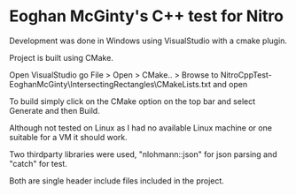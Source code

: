 # Eoghan McGinty's C++ test for Nitro

Development was done in Windows using VisualStudio with a cmake plugin.

Project is built using CMake.

Open VisualStudio go File > Open > CMake.. 
	> Browse to NitroCppTest-EoghanMcGinty\IntersectingRectangles\CMakeLists.txt and open

To build simply click on the CMake option on the top bar and select Generate and then Build.

Although not tested on Linux as I had no available Linux machine or one suitable for a VM it should work.

Two thirdparty libraries were used, "nlohmann::json" for json parsing and "catch" for test.

Both are single header include files included in the project.